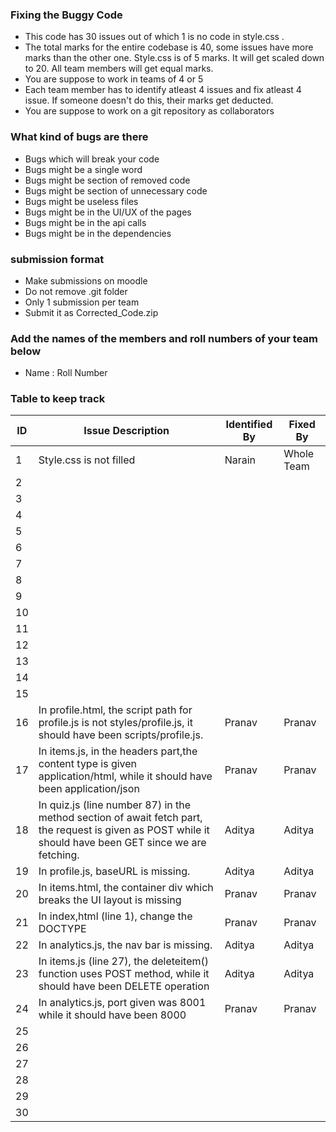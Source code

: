 ### Fixing the Buggy Code

- This code has 30 issues out of which 1 is no code in style.css . 
- The total marks for the entire codebase is 40, some issues have more marks than the other one. Style.css is of 5 marks. It will get scaled down to 20. All team members will get equal marks.
- You are suppose to work in teams of 4 or 5
- Each team member has to identify atleast 4 issues and fix atleast 4 issue. If someone doesn't do this, their marks get deducted.
- You are suppose to work on a git repository as collaborators

### What kind of bugs are there

- Bugs which will break your code
- Bugs might be a single word
- Bugs might be section of removed code
- Bugs might be section of unnecessary code
- Bugs might be useless files
- Bugs might be in the UI/UX of the pages
- Bugs might be in the api calls
- Bugs might be in the dependencies  

### submission format

- Make submissions on moodle
- Do not remove .git folder 
- Only 1 submission per team
- Submit it as Corrected_Code.zip

### Add the names of the members and roll numbers of your team below

- Name : Roll Number

### Table to keep track

| ID  | Issue Description                        | Identified By | Fixed By     |
|-----|------------------------------------------|---------------|--------------|
| 1   | Style.css is not filled                                    |         Narain |     Whole Team     |
| 2   |                                          |               |              |
| 3   |                                          |               |              |
| 4   |                                          |               |              |
| 5   |                                          |               |              |
| 6   |                                          |               |              |
| 7   |                                          |               |              |
| 8   |                                          |               |              |
| 9   |                                          |               |              |
| 10  |                                          |               |              |
| 11  |                                          |               |              |
| 12  |                                          |               |              |
| 13  |                                          |               |              |
| 14  |                                          |               |              |
| 15  |                                          |               |              |
| 16  |In profile.html, the script path for profile.js is not styles/profile.js, it should have been scripts/profile.js.                                          |  Pranav             |   Pranav           |
| 17  |In items.js, in the headers part,the content type is given application/html, while it should have been application/json                                          |   Pranav            |  Pranav           |
| 18  |In quiz.js (line number 87) in the method section of await fetch part, the request is given as POST while it should have been GET since we are fetching.                                          |   Aditya            |   Aditya           |
| 19  |In profile.js, baseURL is missing.                                          |  Aditya             |  Aditya            |
| 20  |In items.html, the container div which breaks the UI layout is missing                                          |   Pranav            |    Pranav          |
| 21  |In index,html (line 1), change the DOCTYPE                                           |  Pranav             |  Pranav            |
| 22  |In analytics.js, the nav bar is missing.                                          |   Aditya            |   Aditya           |
| 23  |In items.js (line 27), the deleteitem() function uses POST method, while it should have been DELETE operation                                           | Aditya              |   Aditya           |
| 24  |In analytics.js, port given was 8001 while it should have been 8000                                          |  Pranav             | Pranav             |
| 25  |                                          |               |              |
| 26  |                                          |               |              |
| 27  |                                          |               |              |
| 28  |                                          |               |              |
| 29  |                                          |               |              |
| 30  |                                          |               |              |
